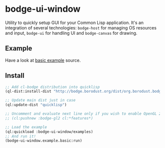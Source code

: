 # bodge-ui-window

Utility to quickly setup GUI for your Common Lisp application. It's an
integration of several technologies: `bodge-host` for managing OS resources and
input, `bodge-ui` for handling UI and `bodge-canvas` for drawing.

## Example

Have a look at [basic example](examples/basic-example.org) source.

## Install

```lisp
;; Add cl-bodge distribution into quicklisp
(ql-dist:install-dist "http://bodge.borodust.org/dist/org.borodust.bodge.txt" :replace t :prompt nil)

;; Update main dist just in case
(ql:update-dist "quicklisp")

;; Uncomment and evaluate next line only if you wish to enable OpenGL 2 renderer
;; (cl:pushnew :bodge-gl2 cl:*features*)

;; Load the example
(ql:quickload :bodge-ui-window/examples)
;; And run it!
(bodge-ui-window.example.basic:run)
```
